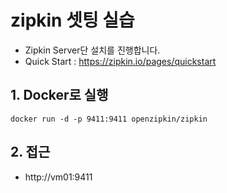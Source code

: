 # zipkin 셋팅 실습
* Zipkin Server단 설치를 진행합니다.
* Quick Start : https://zipkin.io/pages/quickstart
## 1. Docker로 실행
```
docker run -d -p 9411:9411 openzipkin/zipkin
```

## 2. 접근
* http://vm01:9411
